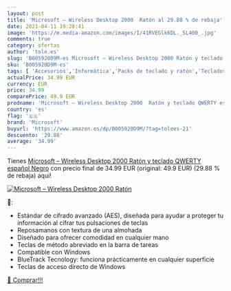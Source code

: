 ```yaml
---
layout: post
title: 'Microsoft – Wireless Desktop 2000  Ratón al 29.88 % de rebaja'
date: 2021-04-11 19:28:41
image: 'https://m.media-amazon.com/images/I/41RVEGlk6DL._SL400_.jpg'
comments: true
category: ofertas
author: 'tole.es'
slug: 'B005920D9M-es Microsoft – Wireless Desktop 2000 Ratón y teclado QWERTY...'
sku: 'B005920D9M-es'
tags: [ 'Accesorios','Informática','Packs de teclado y ratón','Teclados, ratones y periféricos de entrada','microsoft','ratón','teclado', ]
actualPrice: 34.99 EUR
currency: EUR
price: 34.99
comparePrice: 49.9 EUR
prodname: 'Microsoft – Wireless Desktop 2000  Ratón y teclado QWERTY español  Negro'
country: 'es'
flag: '🇪🇸'
brand: 'Microsoft'
buyurl: 'https://www.amazon.es/dp/B005920D9M/?tag=tolees-21'
descuento: '29.88'
average: '34.99'
---
```


Tienes [Microsoft – Wireless Desktop 2000  Ratón y teclado QWERTY español  Negro](https://www.amazon.es/dp/B005920D9M/?tag=tolees-21) con precio final de  34.99 EUR (original: 49.9 EUR) (29.88 %  de rebaja) aqui!

[![Microsoft – Wireless Desktop 2000  Ratón](https://m.media-amazon.com/images/I/41RVEGlk6DL._SL400_.jpg)](https://www.amazon.es/dp/B005920D9M/?tag=tolees-21)

🔎:

- Estándar de cifrado avanzado (AES), diseñada para ayudar a proteger tu información al cifrar tus pulsaciones de teclas
- Reposamanos con textura de una almohada
- Diseñado para ofrecer comodidad en cualquier mano
- Teclas de método abreviado en la barra de tareas
- Compatible con Windows
- BlueTrack Tecnology: funciona prácticamente en cualquier superficie
- Teclas de acceso directo de Windows

[🛒 Comprar!!!](https://www.amazon.es/dp/B005920D9M/?tag=tolees-21)
